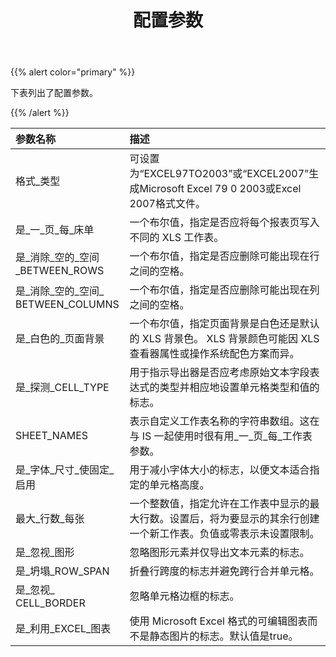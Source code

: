 ﻿---
title: 配置参数
type: docs
weight: 10
url: /zh/jasperreports/configuration-parameters/
---
{{% alert color="primary" %}} 

下表列出了配置参数。

{{% /alert %}} 

|**参数名称** |**描述** |
|:- |:- |
|格式_类型|可设置为“EXCEL97TO2003”或“EXCEL2007”生成Microsoft Excel 79 0 2003或Excel 2007格式文件。|
|是_一_页_每_床单|一个布尔值，指定是否应将每个报表页写入不同的 XLS 工作表。|
|是_消除_空的_空间_BETWEEN_ROWS|一个布尔值，指定是否应删除可能出现在行之间的空格。|
|是_消除_空的_空间_ BETWEEN_COLUMNS|一个布尔值，指定是否应删除可能出现在列之间的空格。|
|是_白色的_页面背景|一个布尔值，指定页面背景是白色还是默认的 XLS 背景色。 XLS 背景颜色可能因 XLS 查看器属性或操作系统配色方案而异。|
|是_探测_CELL_TYPE|用于指示导出器是否应考虑原始文本字段表达式的类型并相应地设置单元格类型和值的标志。|
| SHEET_NAMES|表示自定义工作表名称的字符串数组。这在与 IS 一起使用时很有用_一_页_每_工作表参数。|
|是_字体_尺寸_使固定_启用|用于减小字体大小的标志，以便文本适合指定的单元格高度。|
|最大_行数_每张|一个整数值，指定允许在工作表中显示的最大行数。设置后，将为要显示的其余行创建一个新工作表。负值或零表示未设置限制。|
|是_忽视_图形|忽略图形元素并仅导出文本元素的标志。|
|是_坍塌_ROW_SPAN|折叠行跨度的标志并避免跨行合并单元格。|
|是_忽视_ CELL_BORDER|忽略单元格边框的标志。|
|是_利用_EXCEL_图表|使用 Microsoft Excel 格式的可编辑图表而不是静态图片的标志。默认值是true。|

